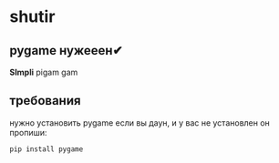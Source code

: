 # shutir

## pygame нужееен✔

**SImpli** pigam gam
## требования
нужно установить pygame
если вы даун, и у вас не установлен он пропиши:
```
pip install pygame
```
